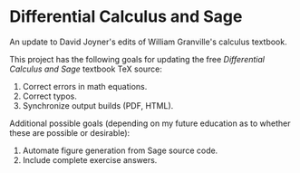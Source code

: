 # Differential Calculus and Sage
An update to David Joyner's edits of William Granville's calculus textbook.

This project has the following goals for updating the free *Differential Calculus and Sage* textbook TeX source:

1. Correct errors in math equations.
2. Correct typos.
3. Synchronize output builds (PDF, HTML).

Additional possible goals (depending on my future education as to whether these are possible or desirable):

1. Automate figure generation from Sage source code.
2. Include complete exercise answers.
